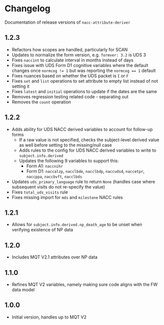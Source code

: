 # Changelog

Documentation of release versions of `nacc-attribute-deriver`

## 1.2.3

* Refactors how scopes are handled, particularly for SCAN
* Updates to normalize the form version, e.g. `formver: 3.2` is UDS 3
* Fixes `naccint` to calculate interval in months instead of days
* Fixes issue with UDS Form D1 cognitive variables where the default changes once `normcog != 1` but was reporting the `normcog == 1` default
* Fixes nuances based on whether the UDS packet is `I` or `F`
* Fixes `set` and `list` operations to set attribute to empty list instead of not setting it
* Fixes `latest` and `initial` operations to update if the dates are the same
* Removes regression testing related code - separating out
* Removes the `count` operation

## 1.2.2

* Adds ability for UDS NACC derived variables to account for follow-up forms
    * If a raw value is not specified, checks the subject-level derived value as well before setting to the missing/null case
    * Adds rules to the config for UDS NACC derived variables to write to `subject.info.derived`
    * Updates the following 9 variables to support this:
        * Form A1: `naccnihr`
        * Form D1: `naccalzp`, `nacclbde`, `nacclbdp`, `naccudsd`, `naccetpr`, `naccppa`, `naccbvft`, `nacclbds`
* Updates `uds_primary_language` rule to return `None` (handles case where subsequent visits do not re-specify the value)
* Fixes `total_uds_visits` rule
* Fixes missing import for `mds` and `milestone` NACC rules

## 1.2.1

* Allows for `subject.info.derived.np_death_age` to be unset when verifying existence of NP data

## 1.2.0

* Includes MQT V2.1 attributes over NP data

## 1.1.0

* Refines MQT V2 variables, namely making sure code aligns with the FW data model

## 1.0.0

* Initial version, handles up to MQT V2
